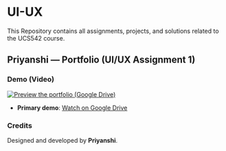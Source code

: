 # UI-UX
This Repository contains all assignments, projects, and solutions related to the UCS542 course.

## Priyanshi — Portfolio (UI/UX Assignment 1)

### Demo (Video)
[![Preview the portfolio (Google Drive)](https://drive.google.com/thumbnail?id=1h6V6HLQUTee5YUM9U3xaFynDQyoF-r3o&sz=w1000)](https://drive.google.com/file/d/1h6V6HLQUTee5YUM9U3xaFynDQyoF-r3o/view?usp=sharing)

- **Primary demo**: [Watch on Google Drive](https://drive.google.com/file/d/1h6V6HLQUTee5YUM9U3xaFynDQyoF-r3o/view?usp=sharing)

### Credits
Designed and developed by **Priyanshi**.




